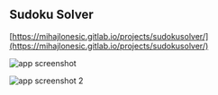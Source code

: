 ## Sudoku Solver

[https://mihajlonesic.gitlab.io/projects/sudokusolver/](https://mihajlonesic.gitlab.io/projects/sudokusolver/)

![app screenshot](https://i.imgur.com/Ltk6mYC.png)

![app screenshot 2](https://i.imgur.com/PfwksEB.png)